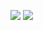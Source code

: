 <p>
  <img src="https://github-readme-stats.vercel.app/api/top-langs/?username=Pozitrone&include_all_commits=true&count_private=true&theme=dark">
  <img src="https://github-readme-stats.vercel.app/api?username=Pozitrone&show_icons=true&theme=dark">
</p>
<!--
**Pozitrone/Pozitrone** is a ✨ _special_ ✨ repository because its `README.md` (this file) appears on your GitHub profile.

Here are some ideas to get you started:

- 🔭 I’m currently working on ...
- 🌱 I’m currently learning ...
- 👯 I’m looking to collaborate on ...
- 🤔 I’m looking for help with ...
- 💬 Ask me about ...
- 📫 How to reach me: ...
- 😄 Pronouns: ...
- ⚡ Fun fact: ...
-->
